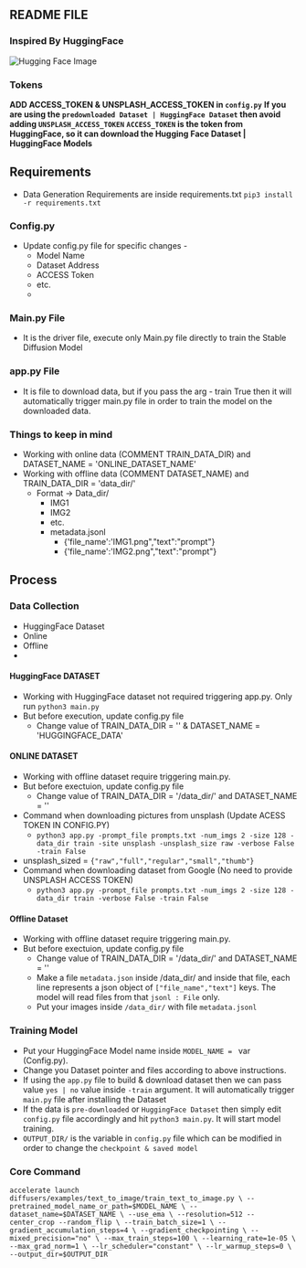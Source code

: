 ## README FILE
### Inspired By HuggingFace
![Hugging Face Image](https://huggingface.co/front/assets/homepage/hugs-mobile.svg)

### Tokens
**ADD ACCESS_TOKEN & UNSPLASH_ACCESS_TOKEN in `config.py`**
**If you are using the `predownloaded Dataset | HuggingFace Dataset` then avoid adding `UNSPLASH_ACCESS_TOKEN`**
**`ACCESS_TOKEN` is the token from HuggingFace, so it can download the Hugging Face Dataset | HuggingFace Models**

## Requirements
- Data Generation Requirements are inside requirements.txt `pip3 install -r requirements.txt`

### Config.py
- Update config.py file for specific changes - 
    - Model Name
    - Dataset Address
    - ACCESS Token
    - etc.
    - 
### Main.py File
- It is the driver file, execute only Main.py file directly to train the Stable Diffusion Model

### app.py File
- It is file to download data, but if you pass the arg - train True then it will automatically trigger main.py file in order to train the model on the downloaded data.

### Things to keep in mind
- Working with online data (COMMENT TRAIN_DATA_DIR) and DATASET_NAME = 'ONLINE_DATASET_NAME'
- Working with offline data (COMMENT DATASET_NAME) and TRAIN_DATA_DIR = 'data_dir/'
    - Format -> Data_dir/
        - IMG1
        - IMG2
        - etc.
        - metadata.jsonl
            - {'file_name':'IMG1.png","text":"prompt"}
            - {'file_name':'IMG2.png","text":"prompt"}
            
## Process
### Data Collection
- HuggingFace Dataset
- Online
- Offline
- 
#### HuggingFace DATASET
- Working with HuggingFace dataset not required triggering app.py. Only run `python3 main.py`
- But before execution, update config.py file
    - Change value of TRAIN_DATA_DIR = '' & DATASET_NAME = 'HUGGINGFACE_DATA'

#### ONLINE DATASET
- Working with offline dataset require triggering main.py.
- But before exectuion, update config.py file
    - Change value of TRAIN_DATA_DIR = '/data_dir/' and DATASET_NAME = ''
- Command when downloading pictures from unsplash (Update ACESS TOKEN IN CONFIG.PY)
    - `python3 app.py -prompt_file prompts.txt -num_imgs 2 -size 128 -data_dir train -site unsplash -unsplash_size raw -verbose False -train False`
- unsplash_sized = `{"raw","full","regular","small","thumb"}`
- Command when downloading dataset from Google (No need to provide UNSPLASH ACCESS TOKEN)
    - `python3 app.py -prompt_file prompts.txt -num_imgs 2 -size 128 -data_dir train -verbose False -train False`

#### Offline Dataset
- Working with offline dataset require triggering main.py.
- But before exectuion, update config.py file
    - Change value of TRAIN_DATA_DIR = '/data_dir/' and DATASET_NAME = ''
    - Make a file `metadata.json` inside /data_dir/ and inside that file, each line represents a json object of `["file_name","text"]` keys. The model will read files from that `jsonl : File` only.
    - Put your images inside `/data_dir/` with file `metadata.jsonl`

### Training Model
- Put your HuggingFace Model name inside `MODEL_NAME = ` var (Config.py).
- Change you Dataset pointer and files according to above instructions.
- If using the `app.py` file to build & download dataset then we can pass value `yes | no` value inside `-train` argument. It will automatically trigger `main.py` file after installing the Dataset
- If the data is `pre-downloaded` or `HuggingFace Dataset` then simply edit `config.py` file accordingly and hit `python3 main.py`. It will start model training.
- `OUTPUT_DIR/` is the variable in `config.py` file which can be modified in order to change the `checkpoint & saved model` 

### Core Command
`accelerate launch diffusers/examples/text_to_image/train_text_to_image.py \
          --pretrained_model_name_or_path=$MODEL_NAME \
          --dataset_name=$DATASET_NAME \
          --use_ema \
          --resolution=512 --center_crop --random_flip \
          --train_batch_size=1 \
          --gradient_accumulation_steps=4 \
          --gradient_checkpointing \
          --mixed_precision="no" \
          --max_train_steps=100 \
          --learning_rate=1e-05 \
          --max_grad_norm=1 \
          --lr_scheduler="constant" \
          --lr_warmup_steps=0 \
          --output_dir=$OUTPUT_DIR`